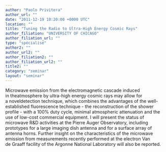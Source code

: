 ```yaml
---
author: "Paolo Privitera"
author_url: ""
date: "2011-12-19 10:20:00 +0000 UTC"
location: ""
title: "Tuning the Radio to Ultra-High Energy Cosmic Rays"
author_filiation: "UNIVERSITY OF CHICAGO"
author_filiation_url: ""
type: "spécialisé"
author2: ""
author_url2: ""
author_filiation2: ""
author_filiation_url2: ""
title2: ""
category: "seminar" 
layout: "seminar"
---
```

Microwave emission from the electromagnetic cascade induced in theatmosphere by ultra-high energy cosmic rays may allow for a noveldetection technique, which combines the advantages of the well-established fluorescence technique - the reconstruction of the shower profile - with a 100% duty cycle, minimal atmospheric attenuation and the use of low-cost commercial equipment. I will present the status of microwave R&amp;D activities at the Pierre Auger Observatory, including prototypes for a large imaging dish antenna and for a surface array of antenna horns. Further insight on the characteristics of the microwave emission from measurements recently performed at the electron Van de Graaff facility of the Argonne National Laboratory will also be reported.
